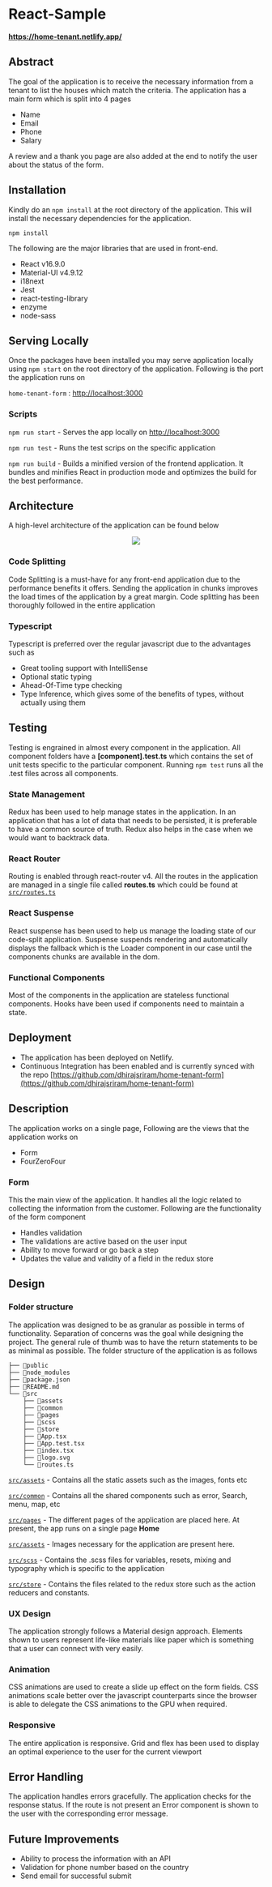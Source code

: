 
# React-Sample 

**https://home-tenant.netlify.app/**

## Abstract

The goal of the application is to receive the necessary information from a tenant to list the houses which match the criteria. The application has a main form which is split into 4 pages
- Name
- Email
- Phone
- Salary

A review and a thank you page are also added at the end to notify the user about the status of the form.

## Installation

Kindly do an `npm install` at the root directory of the application. This will install the necessary dependencies for the application. 

```
npm install 
```

The following are the major libraries that are used in front-end.
- React v16.9.0
- Material-UI v4.9.12
- i18next
- Jest 
- react-testing-library
- enzyme
- node-sass

## Serving Locally

Once the packages have been installed you may serve application locally using `npm start` on the root directory of the application. Following is the port the application runs on

`home-tenant-form` :  [http://localhost:3000](http://localhost:3000)

### Scripts

`npm run start` - Serves the app locally on [http://localhost:3000](http://localhost:3000)

`npm run test` - Runs the test scrips on the specific application

`npm run build` - Builds a minified version of the frontend application. It bundles and minifies React in production mode and optimizes the build for the best performance.

## Architecture

A high-level architecture of the application can be found below

<p align="center"><img src="/Architecture.png"></p>

### Code Splitting

Code Splitting is a must-have for any front-end application due to the performance benefits it offers. Sending the application in chunks improves the load times of the application by a great margin. Code splitting has been thoroughly followed in the entire application

### Typescript

Typescript is preferred over the regular javascript due to the advantages such as
- Great tooling support with IntelliSense
- Optional static typing 
- Ahead-Of-Time type checking
- Type Inference, which gives some of the benefits of types, without actually using them

## Testing

Testing is engrained in almost every component in the application. All component folders have a **[component].test.ts** which contains the set of unit tests specific to the particular component. Running `npm test` runs all the .test files across all components. 

### State Management

Redux has been used to help manage states in the application. In an application that has a lot of data that needs to be persisted, it is preferable to have a common source of truth. Redux also helps in the case when we would want to backtrack data.

### React Router

Routing is enabled through react-router v4. All the routes in the application are managed in a single file called **routes.ts** which could be found at [`src/routes.ts`](./src/routes.ts)

### React Suspense

React suspense has been used to help us manage the loading state of our code-split application. Suspense suspends rendering and automatically displays the fallback which is the Loader component in our case until the components chunks are available in the dom.

### Functional Components

Most of the components in the application are stateless functional components. Hooks have been used if components need to maintain a state.

## Deployment
- The application has been deployed on Netlify.
- Continuous Integration has been enabled and is currently synced with the repo [https://github.com/dhirajsriram/home-tenant-form](https://github.com/dhirajsriram/home-tenant-form)

## Description

The application works on a single page, Following are the views that the application works on
- Form
- FourZeroFour

### Form

This the main view of the application. It handles all the logic related to collecting the information from the customer. Following are the functionality of the form component

- Handles validation
- The validations are active based on the user input
- Ability to move forward or go back a step 
- Updates the value and validity of a field in the redux store

## Design

### Folder structure

The application was designed to be as granular as possible in terms of functionality. Separation of concerns was the goal while designing the project. The general rule of thumb was to have the return statements to be as minimal as possible. The folder structure of the application is as follows

```
├── 📁public
├── 📁node_modules
├── 📄package.json
├── 📄README.md
└── 📁src
    ├── 📁assets
    ├── 📁common
    ├── 📁pages
    ├── 📁scss
    ├── 📁store
    ├── 📄App.tsx
    ├── 📄App.test.tsx
    ├── 📄index.tsx
    ├── 📄logo.svg
    └── 📄routes.ts 
```
[`src/assets`](./src/assets) - Contains all the static assets such as the images, fonts etc

[`src/common`](./src/common) - Contains all the shared components such as error, Search, menu, map, etc

[`src/pages`](./src/pages) - The different pages of the application are placed here. At present, the app runs on a single page **Home**

[`src/assets`](./src/assets) - Images necessary for the application are present here.

[`src/scss`](./src/scss) - Contains the .scss files for variables, resets, mixing and typography which is specific to the application

[`src/store`](./src/store) - Contains the files related to the redux store such as the action reducers and constants. 

### UX Design

The application strongly follows a Material design approach. Elements shown to users represent life-like materials like paper which is something that a user can connect with very easily. 

### Animation
CSS animations are used to create a slide up effect on the form fields. CSS animations scale better over the javascript counterparts since the browser is able to delegate the CSS animations to the GPU when required.

### Responsive

The entire application is responsive. Grid and flex has been used to display an optimal experience to the user for the current viewport

## Error Handling

The application handles errors gracefully. The application checks for the response status. If the route is not present an Error component is shown to the user with the corresponding error message.

## Future Improvements

- Ability to process the information with an API
- Validation for phone number based on the country
- Send email for successful submit

